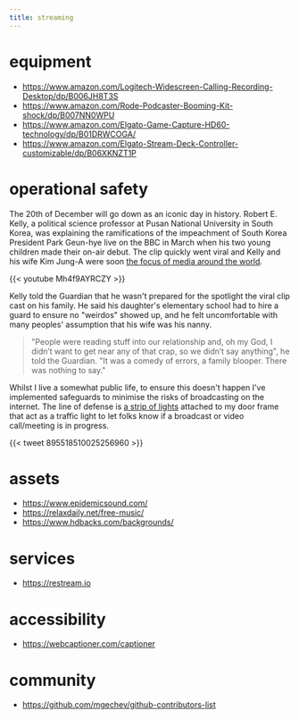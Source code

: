 ```yaml
---
title: streaming
---
```




# equipment

* https://www.amazon.com/Logitech-Widescreen-Calling-Recording-Desktop/dp/B006JH8T3S
* https://www.amazon.com/Rode-Podcaster-Booming-Kit-shock/dp/B007NN0WPU
* https://www.amazon.com/Elgato-Game-Capture-HD60-technology/dp/B01DRWCOGA/
* https://www.amazon.com/Elgato-Stream-Deck-Controller-customizable/dp/B06XKNZT1P

# operational safety

The 20th of December will go down as an iconic day in history. Robert E. Kelly, a political science professor at Pusan National University in South Korea, was explaining the ramifications of the impeachment of South Korea President Park Geun-hye live on the BBC in March when his two young children made their on-air debut. The clip quickly went viral and Kelly and his wife Kim Jung-A were soon [the focus of media around the world](https://www.usatoday.com/story/news/nation-now/2017/12/20/bbc-dad-robert-kelly-thought-his-career-over-after-kids-hilariously-interrupted-live-interview/968226001/). 

{{< youtube Mh4f9AYRCZY >}}

Kelly told the Guardian that he wasn't prepared for the spotlight the viral clip cast on his family. He said his daughter's elementary school had to hire a guard to ensure no "weirdos" showed up, and he felt uncomfortable with many peoples' assumption that his wife was his nanny. 

> "People were reading stuff into our relationship and, oh my God, I didn’t want to get near any of that crap, so we didn’t say anything", he told the Guardian. "It was a comedy of errors, a family blooper. There was nothing to say."

Whilst I live a somewhat public life, to ensure this doesn't happen I've implemented safeguards to minimise the risks of broadcasting on the internet. The line of defense is [a strip of lights](https://www.amazon.com/Philips-Ambiance-LightStrip-Compatible-Assistant/dp/B0167H33DU) attached to my door frame that act as a traffic light to let folks know if a broadcast or video call/meeting is in progress. 

{{< tweet 895518510025256960 >}}

# assets

* https://www.epidemicsound.com/
* https://relaxdaily.net/free-music/
* https://www.hdbacks.com/backgrounds/

# services

* https://restream.io

# accessibility

* https://webcaptioner.com/captioner

# community

* https://github.com/mgechev/github-contributors-list
